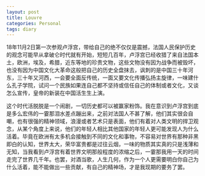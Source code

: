 ```yaml
---
layout: post
title: Louvre
categories: Personal
tags: diary
---
```


18年11月2日第一次参观卢浮宫，带给自己的绝不仅仅是震撼，法国人民保护历史的观念可能早从拿破仑时代就有开始，短短几百年，卢浮宫已经收猎了来自法国本土，欧洲，埃及，希腊，近东等地的珍贵文物，这些文物没有因为战争而被毁坏，也没有因为中国文化大革命这般把自己的历史全盘抹去，讽刺的是中国三十年河东，三十年又河西，一会要全面反传统，一面又要文化传播弘扬主旋律，一味建什么孔子学院，试问一个民族如果连自己都不坚持或信任自己的体制或者文化，又谈怎么宣传，皇帝的新装在中国活生生上演。

这个时代活脱脱是一个闹剧，一切历史都可以被赢家粉饰。我在意识到卢浮宫到底是多么宏伟的一霎那泪水差点蹦出来，之前对法国人不甚了解，他们其实很会自嘲，也有很强的精神领域，浪漫或者艺术只是表面，他们有着对人类文明的捍卫观念，从某个角度上来说，他们的年轻人相比其他国家的年轻人更可能发现人为什么活着。毕竟在欧洲有太多机会接触到不同的文化和事物，不容易对世界有那种非黑即白的认知，世界太大，荣华富贵都是过往云烟，一味的物质其实真的只是浅薄和无知，当我看到卢浮宫有着世界文明那般程度的浓缩之后，一霎那我用一天的时间走完了世界几千年。也罢，对酒当歌，人生几何，作为一个人更需要明白你自己为什么活着，能不能做出一些贡献，有自己的精神场，才是我现期的要务了罢。
